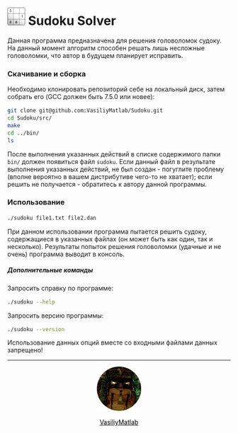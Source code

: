 <h1 align="left"><img src="figures/logo.jpg" width="40" alt="Sudoku Solver" v/> Sudoku Solver</h1>
Данная программа предназначена для решения головоломок судоку. На данный момент алгоритм способен решать лишь несложные головоломки, что автор в будущем планирует исправить.
<h3>Скачивание и сборка</h3>
Необходимо клонировать репозиторий себе на локальный диск, затем собрать его (GCC должен быть 7.5.0 или новее):

```bash
git clone git@github.com:VasiliyMatlab/Sudoku.git
cd Sudoku/src/
make
cd ../bin/
ls
```
После выполнения указанных действий в списке содержимого папки `bin/` должен появиться файл `sudoku`. Если данный файл в результате выполнения указанных действий, не был создан - погуглите проблему (вполне вероятно в вашем дистрибутиве чего-то не хватает); если решить не получается - обратитесь к автору данной программы.
<h3>Использование</h3>

```bash
./sudoku file1.txt file2.dan
```
При данном использовании программа пытается решить судоку, содержащиеся в указанных файлах (он может быть как один, так и несколько). Результаты попыток решения головоломки (удачные и не очень) программа выводит в консоль.
<h5>Дополнительные команды</h5>

Запросить справку по программе:
```bash
./sudoku --help
```
Запросить версию программы:
```bash
./sudoku --version
```
Использование данных опций вместе со входными файлами данных запрещено!
***
<p align="center"><a href="https://github.com/VasiliyMatlab"><img src="figures/profile.jpg" width="100" alt="VasiliyMatlab" /></a></p>
<p align="center"><a href="https://github.com/VasiliyMatlab" style="color: #000000">VasiliyMatlab</a></p>
